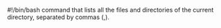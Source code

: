 #!/bin/bash
command that lists all the files and directories of the current directory, separated by commas (,).
